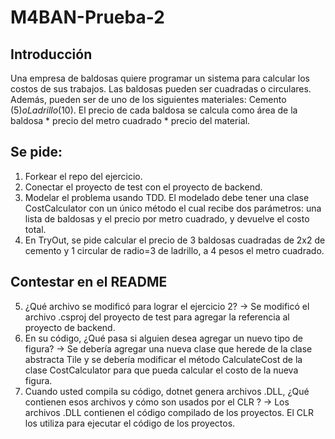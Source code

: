 # M4BAN-Prueba-2

## Introducción

Una empresa de baldosas quiere programar un sistema para calcular los costos de sus trabajos. Las baldosas pueden ser cuadradas o circulares. Además, pueden ser de uno de los siguientes materiales: Cemento ($5) o Ladrillo ($10). El precio de cada baldosa se calcula como área de la baldosa * precio del metro cuadrado * precio del material.

## Se pide:

1. Forkear el repo del ejercicio.
2. Conectar el proyecto de test con el proyecto de backend.
3. Modelar el problema usando TDD. El modelado debe tener una clase CostCalculator con un único método el cual recibe dos parámetros: una lista de baldosas y el precio por metro cuadrado, y devuelve el costo total.
4. En TryOut, se pide calcular el precio de 3 baldosas cuadradas de 2x2 de cemento y 1 circular de radio=3 de ladrillo, a 4 pesos el metro cuadrado.

## Contestar en el README

5. ¿Qué archivo se modificó para lograr el ejercicio 2? -> Se modificó el archivo .csproj del proyecto de test para agregar la referencia al proyecto de backend.
6. En su código, ¿Qué pasa si alguien desea agregar un nuevo tipo de figura? -> Se debería agregar una nueva clase que herede de la clase abstracta Tile y se debería modificar el método CalculateCost de la clase CostCalculator para que pueda calcular el costo de la nueva figura.
7. Cuando usted compila su código, dotnet genera archivos .DLL, ¿Qué contienen esos archivos y cómo son usados por el CLR	? -> Los archivos .DLL contienen el código compilado de los proyectos. El CLR los utiliza para ejecutar el código de los proyectos.
